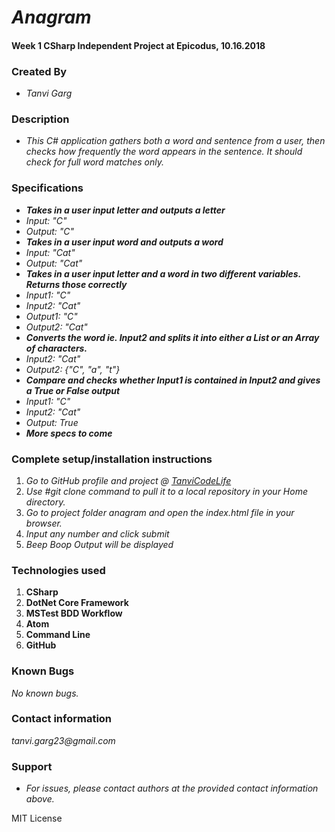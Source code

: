 # _Anagram_
#### Week 1 CSharp Independent Project at Epicodus, 10.16.2018

### Created By
* _Tanvi Garg_

### Description
* _This C# application gathers both a word and sentence from a user, then checks how frequently the word appears in the sentence. It should check for full word matches only._


### Specifications
* _**Takes in a user input letter and outputs a letter**_
* _Input: "C"_
* _Output: "C"_
* _**Takes in a user input word and outputs a word**_
* _Input: "Cat"_
* _Output: "Cat"_
* _**Takes in a user input letter and a word in two different variables. Returns those correctly**_
* _Input1: "C"_
* _Input2: "Cat"_
* _Output1: "C"_
* _Output2: "Cat"_
* _**Converts the word ie. Input2 and splits it into either a List or an Array of characters.**_
* _Input2: "Cat"_
* _Output2: {"C", "a", "t"}_
* _**Compare and checks whether Input1 is contained in Input2 and gives a True or False output**_
* _Input1: "C"_
* _Input2: "Cat"_
* _Output: True_
* _**More specs to come**_


### Complete setup/installation instructions
1. _Go to GitHub profile and project @ [TanviCodeLife]()_
2. _Use #git clone <project url> command to pull it to a local repository in your Home directory._
3. _Go to project folder anagram and open the index.html file in your browser._
4. _Input any number and click submit_
4. _Beep Boop Output will be displayed_

### Technologies used
1. **CSharp**
2. **DotNet Core Framework**
3. **MSTest BDD Workflow**
3. **Atom**
4. **Command Line**
5. **GitHub**

### Known Bugs
_No known bugs._

### Contact information
_tanvi.garg23@gmail.com_

### Support
* _For issues, please contact authors at the provided contact information above._

MIT License
